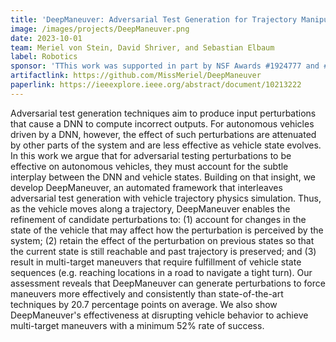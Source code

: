 ```yaml
---
title: 'DeepManeuver: Adversarial Test Generation for Trajectory Manipulation of Autonomous Vehicles'
image: /images/projects/DeepManeuver.png
date: 2023-10-01
team: Meriel von Stein, David Shriver, and Sebastian Elbaum
label: Robotics
sponsor: 'TThis work was supported in part by NSF Awards #1924777 and #2312487, and AFOSR Award #FA9550-21-1-0164.'
artifactlink: https://github.com/MissMeriel/DeepManeuver
paperlink: https://ieeexplore.ieee.org/abstract/document/10213222
---
```


Adversarial test generation techniques aim to produce input perturbations that cause a DNN to compute incorrect outputs.
    For autonomous vehicles driven by a DNN, however, the effect of such perturbations are attenuated by other parts of the system and are less effective as vehicle state evolves.
    In this work we argue that for adversarial testing perturbations to be effective on autonomous vehicles, they must account for the subtle interplay between the DNN and vehicle states.
    Building on that insight, we develop DeepManeuver, an automated framework that interleaves adversarial test generation with vehicle trajectory physics simulation. 
    Thus, as the vehicle moves along a trajectory, DeepManeuver enables the refinement of candidate perturbations to: 
    (1) account for changes in the state of the vehicle that may affect how the perturbation is perceived by the system; 
    (2) retain the effect of the perturbation on previous states so that the current state is still reachable and past trajectory is preserved; and
    (3) result in multi-target maneuvers that require fulfillment of vehicle state sequences (e.g. reaching locations in a road to navigate a tight turn).
    Our assessment reveals that DeepManeuver can generate perturbations to force maneuvers more effectively and consistently than state-of-the-art techniques by 20.7 percentage points on average.
    We also show DeepManeuver's effectiveness at disrupting vehicle behavior to achieve multi-target maneuvers with a minimum 52\% rate of success. 